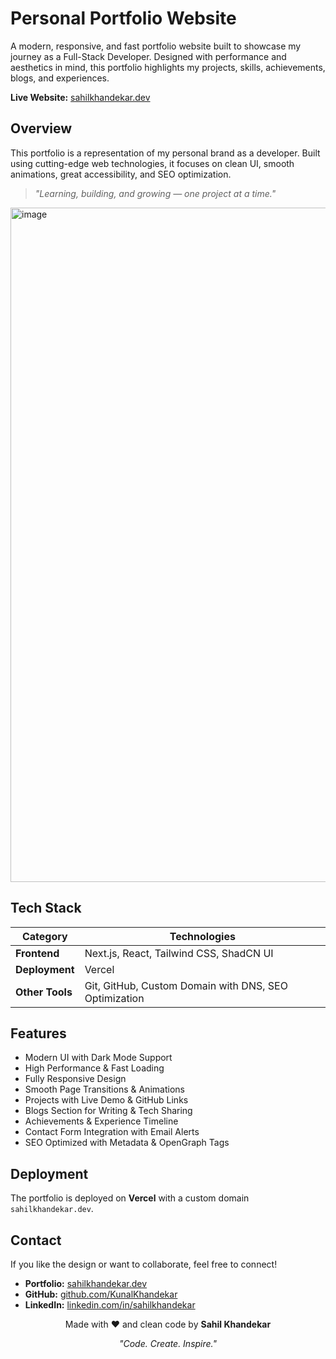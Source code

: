 # Personal Portfolio Website

A modern, responsive, and fast portfolio website built to showcase my journey as a Full-Stack Developer. Designed with performance and aesthetics in mind, this portfolio highlights my projects, skills, achievements, blogs, and experiences.

**Live Website:** [sahilkhandekar.dev](https://sahilkhandekar.dev/)

## Overview

This portfolio is a representation of my personal brand as a developer. Built using cutting-edge web technologies, it focuses on clean UI, smooth animations, great accessibility, and SEO optimization.

> *"Learning, building, and growing — one project at a time."*

<img width="1919" height="1079" alt="image" src="https://github.com/user-attachments/assets/a4903b06-8d02-4a83-99f6-2a6e5d003b98" />


## Tech Stack

| Category | Technologies |
|----------|-------------|
| **Frontend** | Next.js, React, Tailwind CSS, ShadCN UI |
| **Deployment** | Vercel |
| **Other Tools** | Git, GitHub, Custom Domain with DNS, SEO Optimization |

## Features

- Modern UI with Dark Mode Support
- High Performance & Fast Loading
- Fully Responsive Design
- Smooth Page Transitions & Animations
- Projects with Live Demo & GitHub Links
- Blogs Section for Writing & Tech Sharing
- Achievements & Experience Timeline
- Contact Form Integration with Email Alerts
- SEO Optimized with Metadata & OpenGraph Tags


## Deployment

The portfolio is deployed on **Vercel** with a custom domain `sahilkhandekar.dev`.


## Contact

If you like the design or want to collaborate, feel free to connect!

- **Portfolio:** [sahilkhandekar.dev](https://sahilkhandekar.dev/)
- **GitHub:** [github.com/KunalKhandekar](https://github.com/KunalKhandekar)
- **LinkedIn:** [linkedin.com/in/sahilkhandekar](https://linkedin.com/in/sahilkhandekar)


<div align="center">

Made with ❤️ and clean code by **Sahil Khandekar**

*"Code. Create. Inspire."*

</div>
